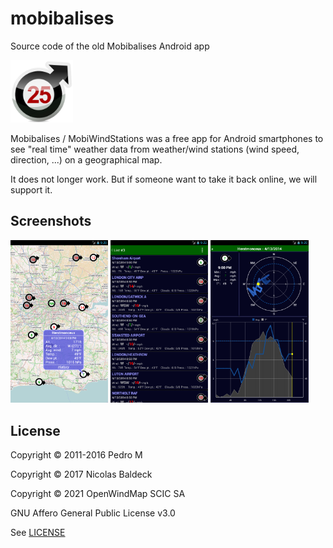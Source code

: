 # mobibalises
Source code of the old Mobibalises Android app

<img src="https://raw.githubusercontent.com/OpenWindMap/mobibalises/main/mobibalises_full/play_store/mobiBalise_full_512x512.png" width="100px">

Mobibalises / MobiWindStations was a free app for Android smartphones to see "real time" weather data from weather/wind stations (wind speed, direction, ...) on a geographical map.

It does not longer work. But if someone want to take it back online, we will support it.

## Screenshots
<div width="100%">
  <img src="https://raw.githubusercontent.com/OpenWindMap/mobibalises/main/mobibalises_full/play_store/en-GB/telephone/map-02_phone_en-GB.png" width="31%">
  <img src="https://raw.githubusercontent.com/OpenWindMap/mobibalises/main/mobibalises_full/play_store/en-GB/telephone/list-01_phone_en-GB.png" width="31%">
  <img src="https://raw.githubusercontent.com/OpenWindMap/mobibalises/main/mobibalises_full/play_store/en-GB/telephone/history-01_phone_en-GB.png" width="31%">
</div>

## License

Copyright © 2011-2016 Pedro M

Copyright © 2017 Nicolas Baldeck

Copyright © 2021 OpenWindMap SCIC SA

GNU Affero General Public License v3.0

See [LICENSE](LICENSE)
